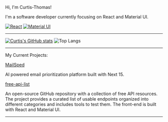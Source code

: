 Hi, I'm Curtis-Thomas!

I'm a software developer currently focusing on React and Material UI.

[![React](https://img.shields.io/badge/React-20232A?style=for-the-badge&logo=react&logoColor=61DAFB)](https://reactjs.org/)
[![Material UI](https://img.shields.io/badge/Material%20UI-007FFF?style=for-the-badge&logo=mui&logoColor=white)](https://material-ui.com/)

--------------------------------------------------------------------------------------

[![Curtis's GitHub stats](https://github-readme-stats.vercel.app/api?username=curtis-thomas&show_icons=true&theme=radical)](https://github.com/anuraghazra/github-readme-stats)
![Top Langs](https://github-readme-stats.vercel.app/api/top-langs/?username=curtis-thomas&theme=radical)


--------------------------------------------------------------------------------------

My Current Projects:


[MailSped](https://mailsped.com/)

AI powered email prioritization platform built with Next 15.


[free-api-list](https://freeapilist.com/)

An open-source GitHub repository with a collection of free API resources. The project provides a curated list of usable endpoints organized into different categories and includes tools to test them. The front-end is built with React and Material UI.

<!---
Curtis-Thomas/Curtis-Thomas is a ✨ special ✨ repository because its `README.md` (this file) appears on your GitHub profile.
You can click the Preview link to take a look at your changes.
--->
--------------------------------------------------------------------------------------
